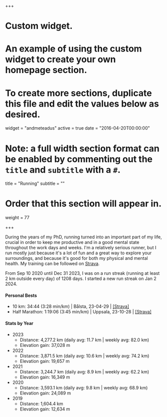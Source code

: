 +++
# Custom widget.
# An example of using the custom widget to create your own homepage section.
# To create more sections, duplicate this file and edit the values below as desired.
widget = "andmeteadus"
active = true
date = "2016-04-20T00:00:00"

# Note: a full width section format can be enabled by commenting out the `title` and `subtitle` with a `#`.
title = "Running"
subtitle = ""

# Order that this section will appear in.
weight = 77

+++


During the years of my PhD, running turned into an important part of my life, crucial in order to keep me productive and in a good mental state throughout the work days and weeks.  I'm a relatively serious runner, but I run mostly just because it's a lot of fun and a great way to explore your surroundings, and because it's good for both my physical and mental health. My training can be followed on [Strava](https://www.strava.com/athletes/41453104).

From Sep 10 2020 until Dec 31 2023, I was on a run streak (running at least 2 km outside every day) of 1208 days. I started a new run streak on Jan 2 2024.

#### Personal Bests
* 10 km: 34:44 (3:28 min/km) | Bålsta, 23-04-29 | [[Strava]](https://www.strava.com/activities/8975987229)
* Half Marathon: 1:19:06 (3:45 min/km) | Uppsala, 23-10-28 | [[Strava]](https://www.strava.com/activities/10117986206)


#### Stats by Year
* 2023
  * Distance: 4,277.2 km (daily avg: 11.7 km | weekly avg: 82.0 km)
  * Elevation gain: 37,028 m
* 2022
  * Distance: 3,871.5 km (daily avg: 10.6 km | weekly avg: 74.2 km)
  * Elevation gain: 19,657 m
* 2021
  * Distance: 3,244.7 km (daily avg: 8.9 km | weekly avg: 62.2 km)
  * Elevation gain: 16,349 m
* 2020
  * Distance: 3,593.1 km (daily avg: 9.8 km | weekly avg: 68.9 km)
  * Elevation gain: 24,089 m
* 2019
  * Distance: 1,604.4 km
  * Elevation gain: 12,634 m


<!-- Races.... TODO! -->

